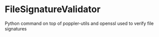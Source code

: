# FileSignatureValidator
Python command on top of poppler-utils and openssl used to verify file signatures
